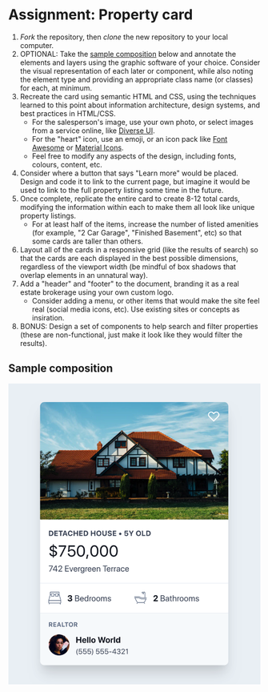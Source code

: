 # Assignment: Property card

1. *Fork* the repository, then *clone* the new repository to your local computer.
2. OPTIONAL: Take the [sample composition](./sample.png) below and annotate the elements and layers using the graphic software of your choice. Consider the visual representation of each later or component, while also noting the element type and providing an appropriate class name (or classes) for each, at minimum.
3. Recreate the card using semantic HTML and CSS, using the techniques learned to this point about information architecture, design systems, and best practices in HTML/CSS.
    - For the salesperson's image, use your own photo, or select images from a service online, like [Diverse UI](https://diverseui.com/).
    - For the "heart" icon, use an emoji, or an icon pack like [Font Awesome](https://fontawesome.com/) or [Material Icons](https://fonts.google.com/icons).
    - Feel free to modify any aspects of the design, including fonts, colours, content, etc.
5. Consider where a button that says "Learn more" would be placed. Design and code it to link to the current page, but imagine it would be used to link to the full property listing some time in the future.
6. Once complete, replicate the entire card to create 8-12 total cards, modifying the information within each to make them all look like unique property listings. 
    - For at least half of the items, increase the number of listed amenities (for example, "2 Car Garage", "Finished Basement", etc) so that some cards are taller than others.
8. Layout all of the cards in a responsive grid (like the results of search) so that the cards are each displayed in the best possible dimensions, regardless of the viewport width (be mindful of box shadows that overlap elements in an unnatural way).
9. Add a "header" and "footer" to the document, branding it as a real estate brokerage using your own custom logo.
    - Consider adding a menu, or other items that would make the site feel real (social media icons, etc). Use existing sites or concepts as insiration.
10. BONUS: Design a set of components to help search and filter properties (these are non-functional, just make it look like they would filter the results).

## Sample composition
![Sample image](./sample.png)
